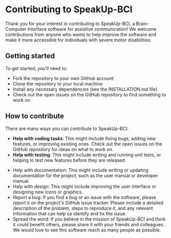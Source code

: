 # Contributing to SpeakUp-BCI

Thank you for your interest in contributing to SpeakUp-BCI, a Brain-Computer Interface software for assistive communication! We welcome contributions from anyone who wants to help improve the software and make it more accessible for individuals with severe motor disabilities.

## Getting started

To get started, you'll need to:

* Fork the repository to your own GitHub account
* Clone the repository to your local machine
* Install any necessary dependencies (see the INSTALLATION.md file)
* Check out the open issues on the GitHub repository to find something to work on


## How to contribute
There are many ways you can contribute to SpeakUp-BCI:

- **Help with coding tasks**: This might include fixing bugs, adding new features, or improving existing ones. Check out the open issues on the GitHub repository for ideas on what to work on.
- **Help with testing**: This might include writing and running unit tests, or helping to test new features before they are released.
* Help with documentation: This might include writing or updating documentation for the project, such as the user manual or developer manual.
* Help with design: This might include improving the user interface or designing new icons or graphics.
* Report a bug: If you find a bug or an issue with the software, please report it on the project's GitHub issue tracker. Please include a detailed description of the problem, steps to reproduce it, and any relevant information that can help us identify and fix the issue.
* Spread the word: If you believe in the mission of SpeakUp-BCI and think it could benefit others, please share it with your friends and colleagues. We would love to see this software reach as many people as possible.
